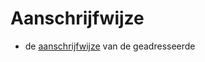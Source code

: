 # Aanschrijfwijze

- de [aanschrijfwijze](https://github.com/BRP-API/Haal-Centraal-BRP-bevragen/tree/master/features/bevragen/persoon/adressering/aanschrijfwijze) van de geadresseerde